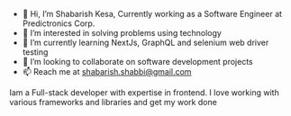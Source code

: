 - 👋 Hi, I’m Shabarish Kesa, Currently working as a Software Engineer at Predictronics Corp.
- 👀 I’m interested in solving problems using technology
- 🌱 I’m currently learning NextJs, GraphQL and selenium web driver testing
- 💞️ I’m looking to collaborate on software development projects
- 📫 Reach me at shabarish.shabbi@gmail.com

Iam a Full-stack developer with expertise in frontend. I love working with various frameworks and libraries and get my work done

<!---
shabbi268/shabbi268 is a ✨ special ✨ repository because its `README.md` (this file) appears on your GitHub profile.
You can click the Preview link to take a look at your changes.
--->
